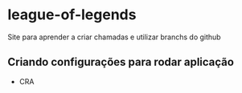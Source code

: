 # league-of-legends

Site para aprender a criar chamadas e utilizar branchs do github
 
## Criando configurações para rodar aplicação

- CRA
